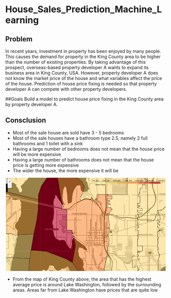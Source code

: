 # House_Sales_Prediction_Machine_Learning

## Problem
In recent years, investment in property has been enjoyed by many people. This causes the demand for property in the King County area to be higher than the number of existing properties. By taking advantage of this prospect, overseas-based property developer A wants to expand its business area in King County, USA. However, property developer A does not know the market price of the house and what variables affect the price of the house. Prediction of house price fixing is needed so that property developer A can compete with other property developers.

##Goals
Build a model to predict house price fixing in the King County area by property developer A.

## Consclusion
- Most of the sale house are sold have 3 - 5 bedrooms
- Most of the sale houses have a bathroom type 2.5, namely 2 full bathrooms and 1 toilet with a sink
- Having a large number of bedrooms does not mean that the house price will be more expensive
- Having a large number of bathrooms does not mean that the house price is getting more expensive
- The wider the house, the more expensive it will be

![alt text](kingcounty.JPG)
- From the map of King County above, the area that has the highest average price is around Lake Washington, followed by the surrounding areas. Areas far from Lake Washington have prices that are quite low

